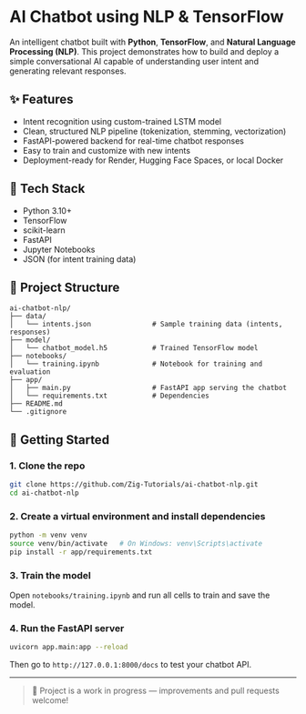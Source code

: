 # AI Chatbot using NLP & TensorFlow

An intelligent chatbot built with **Python**, **TensorFlow**, and **Natural Language Processing (NLP)**. This project demonstrates how to build and deploy a simple conversational AI capable of understanding user intent and generating relevant responses.

## ✨ Features
- Intent recognition using custom-trained LSTM model
- Clean, structured NLP pipeline (tokenization, stemming, vectorization)
- FastAPI-powered backend for real-time chatbot responses
- Easy to train and customize with new intents
- Deployment-ready for Render, Hugging Face Spaces, or local Docker

## 🧠 Tech Stack
- Python 3.10+
- TensorFlow
- scikit-learn
- FastAPI
- Jupyter Notebooks
- JSON (for intent training data)

## 📁 Project Structure
```
ai-chatbot-nlp/
├── data/
│   └── intents.json               # Sample training data (intents, responses)
├── model/
│   └── chatbot_model.h5           # Trained TensorFlow model
├── notebooks/
│   └── training.ipynb             # Notebook for training and evaluation
├── app/
│   ├── main.py                    # FastAPI app serving the chatbot
│   └── requirements.txt           # Dependencies
├── README.md
└── .gitignore
```

## 🚀 Getting Started

### 1. Clone the repo
```bash
git clone https://github.com/Zig-Tutorials/ai-chatbot-nlp.git
cd ai-chatbot-nlp
```

### 2. Create a virtual environment and install dependencies
```bash
python -m venv venv
source venv/bin/activate   # On Windows: venv\Scripts\activate
pip install -r app/requirements.txt
```

### 3. Train the model
Open `notebooks/training.ipynb` and run all cells to train and save the model.

### 4. Run the FastAPI server
```bash
uvicorn app.main:app --reload
```

Then go to `http://127.0.0.1:8000/docs` to test your chatbot API.





---

> 🚧 Project is a work in progress — improvements and pull requests welcome!
